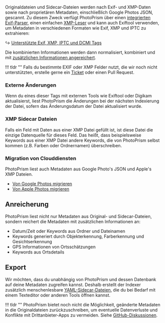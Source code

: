 Originaldateien und Sidecar-Dateien werden nach Exif- und XMP-Daten sowie nach proprietären Metadaten, einschließlich Google Photos JSON, gescannt. 
Zu diesem Zweck verfügt PhotoPrism über einen [integrierten Exif-Parser](https://docs.photoprism.app/developer-guide/metadata/exif/), einen einfachen [XMP-Leser](https://docs.photoprism.app/developer-guide/metadata/xmp/) und kann auch Exiftool verwenden,
um Metadaten in verschiedenen Formaten wie Exif, XMP und IPTC zu extrahieren:

↪  [Unterstützte Exif, XMP, IPTC und DCMI Tags](https://www.photoprism.app/kb/metadata)

Die kombinierten Informationen werden dann normalisiert, kombiniert und mit [zusätzlichen Informationen angereichert](#anreicherung).

!!! tldr ""
    Falls du bestimmte EXIF oder XMP Felder nutzt, die wir noch nicht unterstützten, erstelle gerne ein [Ticket](https://github.com/photoprism/photoprism/issues) oder einen Pull Request.


### Externe Änderungen
Wenn du eines dieser Tags mit externen Tools wie Exiftool oder Digikam aktualisierst, liest PhotoPrism die Änderungen bei der nächsten Indexierung der Datei, sofern das Änderungsdatum der Datei aktualisiert wurde.

### XMP Sidecar Dateien
Falls ein Feld mit Daten aus einer XMP Datei gefüllt ist, ist diese Datei die einzige Datenquelle für dieses Feld.
Das heißt, dass beispielsweise Keywords aus einer XMP Datei andere Keywords, die von PhotoPrism selbst kommen (z.B. Farben oder Ordnernamen) überschreiben.


### Migration von Clouddiensten
PhotoPrism liest auch Metadaten aus Google Photo's JSON und Apple's XMP Dateien.

- [Von Google Photos migrieren](../use-cases/google.md)
- [Von Apple Photos migrieren](../use-cases/apple.md)


## Anreicherung
PhotoPrism liest nicht nur Metadaten aus Original- und Sidecar-Dateien, sondern reichert die Metadaten mit zusätzlichen Informationen an:

- Datum/Zeit oder Keywords aus Ordner und Dateinamen
- Keywords generiert durch Objekterkennung, Farberkennung und Gesichtserkennung
- GPS Informationen von Ortsschätzungen
- Keywords aus Ortsdetails

## Export
Wir möchten, dass du unabhängig von PhotoPrism und dessen Datenbank auf deine Metadaten zugreifen kannst. 
Deshalb erstellt der Indexer zusätzlich menschenlesbare [YAML-Sidecar-Dateien](../backups/export.md), die du bei Bedarf mit einem Texteditor oder anderen Tools öffnen kannst.

!!! tldr ""
    PhotoPrism bietet noch nicht die Möglichkeit, geänderte Metadaten in die Originaldateien zurückzuschreiben, um eventuelle Datenverluste und Konflikte mit Drittanbieter-Apps zu vermeiden. 
    Siehe [GitHub-Diskussionen](https://github.com/photoprism/photoprism/discussions/1092).
